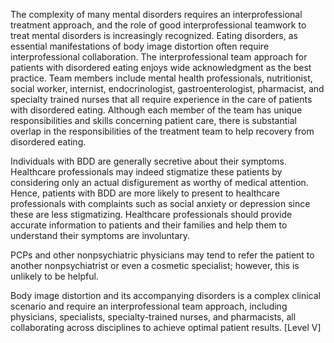 The complexity of many mental disorders requires an interprofessional treatment approach, and the role of good interprofessional teamwork to treat mental disorders is increasingly recognized. Eating disorders, as essential manifestations of body image distortion often require interprofessional collaboration. The interprofessional team approach for patients with disordered eating enjoys wide acknowledgment as the best practice. Team members include mental health professionals, nutritionist, social worker, internist, endocrinologist, gastroenterologist, pharmacist, and specialty trained nurses that all require experience in the care of patients with disordered eating. Although each member of the team has unique responsibilities and skills concerning patient care, there is substantial overlap in the responsibilities of the treatment team to help recovery from disordered eating.

Individuals with BDD are generally secretive about their symptoms. Healthcare professionals may indeed stigmatize these patients by considering only an actual disfigurement as worthy of medical attention. Hence, patients with BDD are more likely to present to healthcare professionals with complaints such as social anxiety or depression since these are less stigmatizing. Healthcare professionals should provide accurate information to patients and their families and help them to understand their symptoms are involuntary.

PCPs and other nonpsychiatric physicians may tend to refer the patient to another nonpsychiatrist or even a cosmetic specialist; however, this is unlikely to be helpful.

Body image distortion and its accompanying disorders is a complex clinical scenario and require an interprofessional team approach, including physicians, specialists, specialty-trained nurses, and pharmacists, all collaborating across disciplines to achieve optimal patient results. [Level V]